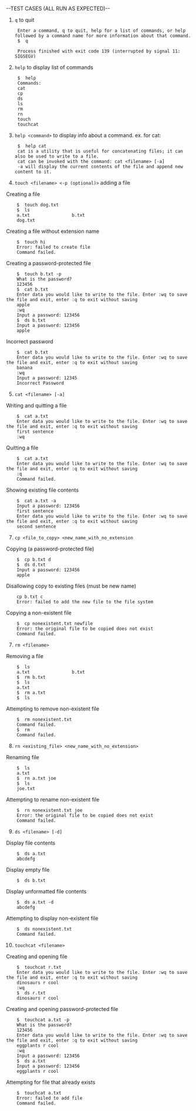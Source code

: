 --TEST CASES (ALL RUN AS EXPECTED)--

1. `q` to quit

        Enter a command, q to quit, help for a list of commands, or help followed by a command name for more information about that command.
        $  q
        
        Process finished with exit code 139 (interrupted by signal 11: SIGSEGV)

2. `help` to display list of commands

        $  help
        Commands: 
        cat
        cp
        ds
        ls
        rm
        rn
        touch
        touchcat

3. `help <command>` to display info about a command. ex. for cat:

        $  help cat
        cat is a utility that is useful for concatenating files; it can also be used to write to a file.
        cat can be invoked with the command: cat <filename> [-a]
        -a will display the current contents of the file and append new content to it.

4. `touch <filename> <-p (optional)>` adding a file

Creating a file

        $  touch dog.txt
        $  ls
        a.txt                b.txt                
        dog.txt  

Creating a file without extension name

        $  touch hi
        Error: failed to create file
        Command failed.

Creating a password-protected file

        $  touch b.txt -p
        What is the password?
        123456
        $  cat b.txt
        Enter data you would like to write to the file. Enter :wq to save the file and exit, enter :q to exit without saving
        apple
        :wq
        Input a password: 123456
        $  ds b.txt
        Input a password: 123456
        apple

Incorrect password

        $  cat b.txt
        Enter data you would like to write to the file. Enter :wq to save the file and exit, enter :q to exit without saving
        banana
        :wq
        Input a password: 12345
        Incorrect Password

5. `cat <filename> [-a]`

Writing and quitting a file

        $  cat a.txt
        Enter data you would like to write to the file. Enter :wq to save the file and exit, enter :q to exit without saving
        first sentence
        :wq

        
Quitting a file

        $  cat a.txt
        Enter data you would like to write to the file. Enter :wq to save the file and exit, enter :q to exit without saving
        :q
        Command failed.

Showing existing file contents

        $  cat a.txt -a
        Input a password: 123456
        first sentence
        Enter data you would like to write to the file. Enter :wq to save the file and exit, enter :q to exit without saving
        second sentence


7. `cp <file_to_copy> <new_name_with_no_extension`

Copying (a password-protected file)

        $  cp b.txt d
        $  ds d.txt
        Input a password: 123456
        apple

Disallowing copy to existing files (must be new name)

        cp b.txt c
        Error: failed to add the new file to the file system

Copying a non-existent file

        $  cp nonexistent.txt newfile
        Error: the original file to be copied does not exist
        Command failed.

7. `rm <filename>`

Removing a file

        $  ls
        a.txt                b.txt                
        $  rm b.txt
        $  ls
        a.txt   
        $  rm a.txt
        $  ls

Attempting to remove non-existent file

        $  rm nonexistent.txt
        Command failed.
        $  rm
        Command failed.

8. `rn <existing_file> <new_name_with_no_extension>`

Renaming file

        $  ls
        a.txt                
        $  rn a.txt joe
        $  ls
        joe.txt        

Attempting to rename non-existent file

        $  rn nonexistent.txt joe
        Error: the original file to be copied does not exist
        Command failed.

9. `ds <filename> [-d]`

Display file contents

        $  ds a.txt
        abcdefg

Display empty file

        $  ds b.txt
        

Display unformatted file contents

        $  ds a.txt -d
        abcdefg
        
Attempting to display non-existent file

        $  ds nonexistent.txt
        Command failed.

10. `touchcat <filename>`

Creating and opening file 

        $  touchcat r.txt
        Enter data you would like to write to the file. Enter :wq to save the file and exit, enter :q to exit without saving
        dinosaurs r cool
        :wq
        $  ds r.txt
        dinosaurs r cool

Creating and opening password-protected file

        $  touchcat a.txt -p
        What is the password?
        123456
        Enter data you would like to write to the file. Enter :wq to save the file and exit, enter :q to exit without saving
        eggplants r cool
        :wq
        Input a password: 123456
        $  ds a.txt
        Input a password: 123456
        eggplants r cool

Attempting for file that already exists

        $  touchcat a.txt
        Error: failed to add file
        Command failed.

   




   



